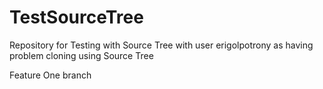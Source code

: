 # TestSourceTree
Repository for Testing with Source Tree with user erigolpotrony as having problem cloning using Source Tree

Feature One branch
